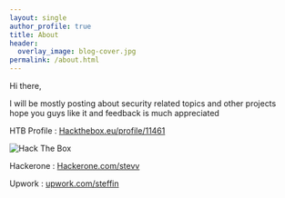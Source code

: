 ```yaml
---
layout: single
author_profile: true
title: About
header:
  overlay_image: blog-cover.jpg
permalink: /about.html
---
```


Hi there,
   
I will be mostly posting about security related topics and other projects hope you guys like it and feedback is much appreciated

HTB Profile : <a href="https://www.hackthebox.eu/profile/11461" target="_blank">Hackthebox.eu/profile/11461</a>
            
            
<img src="https://www.hackthebox.eu/badge/image/11461" alt="Hack The Box">


Hackerone : <a href="https://hackerone.com/stevv?type=user" target="_blank">Hackerone.com/stevv</a>

Upwork : <a href="https://www.upwork.com/freelancers/steffin" target="_blank">upwork.com/steffin</a>
